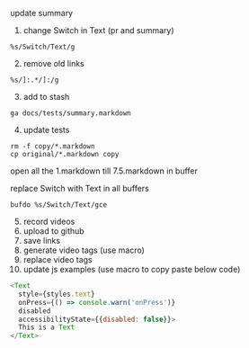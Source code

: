 update summary

1) change Switch in Text (pr and summary)

```
%s/Switch/Text/g
```

2) remove old links

```
%s/]:.*/]:/g 
```

3) add to stash
```
ga docs/tests/summary.markdown
```

4) update tests

```
rm -f copy/*.markdown
cp original/*.markdown copy
```
open all the 1.markdown till 7.5.markdown in buffer

replace Switch with Text in all buffers
```
bufdo %s/Switch/Text/gce
```

5) record videos
6) upload to github
7) save links
8) generate video tags (use macro)
9) replace video tags
10) update js examples (use macro to copy paste below code)
```javascript
<Text
  style={styles.text}
  onPress={() => console.warn('onPress')}
  disabled
  accessibilityState={{disabled: false}}>
  This is a Text
</Text>
```
